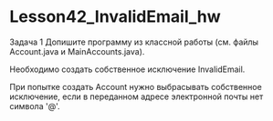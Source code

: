 # Lesson42_InvalidEmail_hw
Задача 1
Допишите программу из классной работы (см. файлы Account.java и MainAccounts.java).

Необходимо создать собственное исключение InvalidEmail.

При попытке создать Account нужно выбрасывать собственное исключение, если в переданном адресе электронной почты нет символа '@'.
